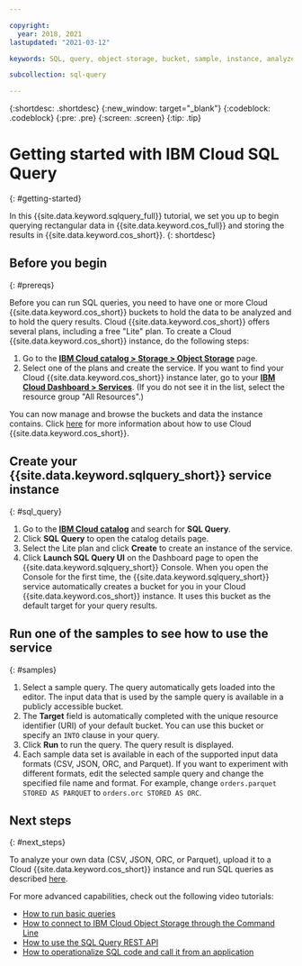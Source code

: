 ```yaml
---

copyright:
  year: 2018, 2021
lastupdated: "2021-03-12"

keywords: SQL, query, object storage, bucket, sample, instance, analyze, CSV, JSON, ORC, Parquet

subcollection: sql-query

---
```


{:shortdesc: .shortdesc}
{:new_window: target="_blank"}
{:codeblock: .codeblock}
{:pre: .pre}
{:screen: .screen}
{:tip: .tip}


# Getting started with IBM Cloud SQL Query
{: #getting-started}

In this {{site.data.keyword.sqlquery_full}} tutorial, we set you up to begin querying rectangular data in {{site.data.keyword.cos_full}} and storing the results in {{site.data.keyword.cos_short}}.
{: shortdesc}

## Before you begin
{: #prereqs}

Before you can run SQL queries, you need to have one or more Cloud {{site.data.keyword.cos_short}} buckets to hold the data to be analyzed and to hold the query results. Cloud {{site.data.keyword.cos_short}} offers several plans, including a free "Lite" plan.
To create a Cloud {{site.data.keyword.cos_short}} instance, do the following steps:

1.  Go to the [**IBM Cloud catalog > Storage > Object Storage**](https://cloud.ibm.com/catalog/infrastructure/cloud-object-storage) page.
2.  Select one of the plans and create the service.
    If you want to find your Cloud {{site.data.keyword.cos_short}} instance later, go to your
    [**IBM Cloud Dashboard > Services**](https://cloud.ibm.com/dashboard/apps).
    (If you do not see it in the list, select the resource group "All Resources".)

You can now manage and browse the buckets and data the instance contains.
Click [here](/docs/services/cloud-object-storage/getting-started.html#getting-started-console)
for more information about how to use Cloud {{site.data.keyword.cos_short}}.

## Create your {{site.data.keyword.sqlquery_short}} service instance
{: #sql_query}

1.  Go to the [**IBM Cloud catalog**](https://cloud.ibm.com/catalog) and search for **SQL 
    Query**.
2.  Click **SQL Query** to open the catalog details page.
3.  Select the Lite plan and click **Create** to create an instance of the service.
4.  Click **Launch SQL Query UI** on the Dashboard page to open the {{site.data.keyword.sqlquery_short}} Console.
When you open the Console for the first time, the {{site.data.keyword.sqlquery_short}} service automatically creates a bucket for you in your Cloud {{site.data.keyword.cos_short}} instance. It uses this bucket as the default target for your query results.

## Run one of the samples to see how to use the service
{: #samples}

1.  Select a sample query. The query automatically gets loaded into the editor. The input data that is used by the sample query is available in a publicly accessible bucket.
2.  The **Target** field is automatically completed with the unique resource identifier (URI) of your default bucket. You can use this bucket or specify an `INTO` clause in your query.
3.  Click **Run** to run the query. The query result is displayed.
4.  Each sample data set is available in each of the supported input data formats (CSV, JSON, ORC, and Parquet).
If you want to experiment with different formats, edit the selected sample query and change the specified file name and format.
For example, change `orders.parquet STORED AS PARQUET` to `orders.orc STORED AS ORC`.

## Next steps
{: #next_steps}

To analyze your own data (CSV, JSON, ORC, or Parquet), upload it to a Cloud {{site.data.keyword.cos_short}} instance and run SQL queries as described [here](/docs/services/sql-query?topic=sql-query-overview#running).

For more advanced capabilities, check out the following video tutorials:
-   [How to run basic queries](http://ibm.biz/csq-run-queries)
-   [How to connect to IBM Cloud Object Storage through the Command Line](http://ibm.biz/csq-aws-sli)
-   [How to use the SQL Query REST API](http://ibm.biz/csq-use-api)
-   [How to operationalize SQL code and call it from an application](http://ibm.biz/csq-e2e)

